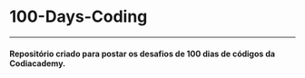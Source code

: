 # 100-Days-Coding
***
#### Repositório criado para postar os desafios de 100 dias de códigos da Codiacademy.
